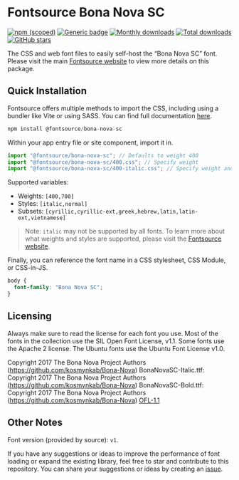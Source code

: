 # Fontsource Bona Nova SC

[![npm (scoped)](https://img.shields.io/npm/v/@fontsource/bona-nova-sc?color=brightgreen)](https://www.npmjs.com/package/@fontsource/bona-nova-sc) [![Generic badge](https://img.shields.io/badge/fontsource-passing-brightgreen)](https://github.com/fontsource/fontsource) [![Monthly downloads](https://badgen.net/npm/dm/@fontsource/bona-nova-sc)](https://github.com/fontsource/fontsource) [![Total downloads](https://badgen.net/npm/dt/@fontsource/bona-nova-sc)](https://github.com/fontsource/fontsource) [![GitHub stars](https://img.shields.io/github/stars/fontsource/fontsource.svg?style=social&label=Star)](https://github.com/fontsource/fontsource/stargazers)

The CSS and web font files to easily self-host the “Bona Nova SC” font. Please visit the main [Fontsource website](https://fontsource.org/fonts/bona-nova-sc) to view more details on this package.

## Quick Installation

Fontsource offers multiple methods to import the CSS, including using a bundler like Vite or using SASS. You can find full documentation [here](https://fontsource.org/docs/getting-started/introduction).

```javascript
npm install @fontsource/bona-nova-sc
```

Within your app entry file or site component, import it in.

```javascript
import "@fontsource/bona-nova-sc"; // Defaults to weight 400
import "@fontsource/bona-nova-sc/400.css"; // Specify weight
import "@fontsource/bona-nova-sc/400-italic.css"; // Specify weight and style
```

Supported variables:
- Weights: `[400,700]`
- Styles: `[italic,normal]`
- Subsets: `[cyrillic,cyrillic-ext,greek,hebrew,latin,latin-ext,vietnamese]`

> Note: `italic` may not be supported by all fonts. To learn more about what weights and styles are supported, please visit the [Fontsource website](https://fontsource.org/fonts/bona-nova-sc).

Finally, you can reference the font name in a CSS stylesheet, CSS Module, or CSS-in-JS.

```css
body {
  font-family: "Bona Nova SC";
}
```

## Licensing
Always make sure to read the license for each font you use. Most of the fonts in the collection use the SIL Open Font License, v1.1. Some fonts use the Apache 2 license. The Ubuntu fonts use the Ubuntu Font License v1.0.

Copyright 2017 The Bona Nova Project Authors (https://github.com/kosmynkab/Bona-Nova) BonaNovaSC-Italic.ttf: Copyright 2017 The Bona Nova Project Authors (https://github.com/kosmynkab/Bona-Nova) BonaNovaSC-Bold.ttf: Copyright 2017 The Bona Nova Project Authors (https://github.com/kosmynkab/Bona-Nova)
[OFL-1.1](https://openfontlicense.org)

## Other Notes
Font version (provided by source): `v1`.

If you have any suggestions or ideas to improve the performance of font loading or expand the existing library, feel free to star and contribute to this repository. You can share your suggestions or ideas by creating an [issue](https://github.com/fontsource/fontsource/issues).